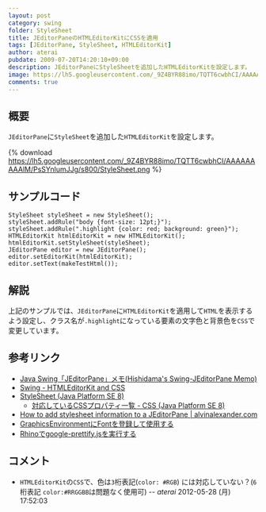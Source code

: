 ```yaml
---
layout: post
category: swing
folder: StyleSheet
title: JEditorPaneのHTMLEditorKitにCSSを適用
tags: [JEditorPane, StyleSheet, HTMLEditorKit]
author: aterai
pubdate: 2009-07-20T14:20:10+09:00
description: JEditorPaneにStyleSheetを追加したHTMLEditorKitを設定します。
image: https://lh5.googleusercontent.com/_9Z4BYR88imo/TQTT6cwbhCI/AAAAAAAAAlM/PsSYnlumJJg/s800/StyleSheet.png
comments: true
---
```

## 概要
`JEditorPane`に`StyleSheet`を追加した`HTMLEditorKit`を設定します。

{% download https://lh5.googleusercontent.com/_9Z4BYR88imo/TQTT6cwbhCI/AAAAAAAAAlM/PsSYnlumJJg/s800/StyleSheet.png %}

## サンプルコード
<pre class="prettyprint"><code>StyleSheet styleSheet = new StyleSheet();
styleSheet.addRule("body {font-size: 12pt;}");
styleSheet.addRule(".highlight {color: red; background: green}");
HTMLEditorKit htmlEditorKit = new HTMLEditorKit();
htmlEditorKit.setStyleSheet(styleSheet);
JEditorPane editor = new JEditorPane();
editor.setEditorKit(htmlEditorKit);
editor.setText(makeTestHtml());
</code></pre>

## 解説
上記のサンプルでは、`JEditorPane`に`HTMLEditorKit`を適用して`HTML`を表示するよう設定し、クラス名が`.highlight`になっている要素の文字色と背景色を`CSS`で変更しています。

## 参考リンク
- [Java Swing「JEditorPane」メモ(Hishidama's Swing-JEditorPane Memo)](https://www.ne.jp/asahi/hishidama/home/tech/java/swing/JEditorPane.html)
- [Swing - HTMLEditorKit and CSS](https://community.oracle.com/thread/1392908)
- [StyleSheet (Java Platform SE 8)](https://docs.oracle.com/javase/jp/8/docs/api/javax/swing/text/html/StyleSheet.html)
    - [対応しているCSSプロパティ一覧 - CSS (Java Platform SE 8)](https://docs.oracle.com/javase/jp/8/docs/api/javax/swing/text/html/CSS.html)
- [How to add stylesheet information to a JEditorPane | alvinalexander.com](http://alvinalexander.com/blog/post/jfc-swing/how-add-style-stylesheet-jeditorpane-example-code)
- [GraphicsEnvironmentにFontを登録して使用する](https://ateraimemo.com/Swing/RegisterFont.html)
- [Rhinoでgoogle-prettify.jsを実行する](https://ateraimemo.com/Tips/GooglePrettifyRhino.html)

<!-- dummy comment line for breaking list -->

## コメント
- `HTMLEditorKit`の`CSS`で、色は`3`桁表記(`color: #RGB`) には対応していない？(`6`桁表記 `color:#RRGGBB`は問題なく使用可) -- *aterai* 2012-05-28 (月) 17:52:03

<!-- dummy comment line for breaking list -->

